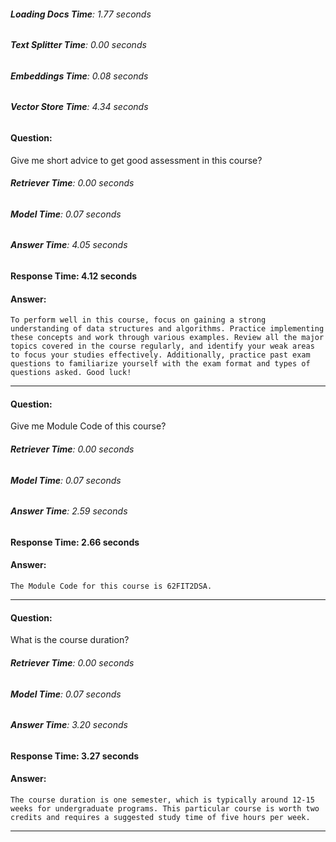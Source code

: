 ###### **Loading Docs Time**: 1.77 seconds

###### **Text Splitter Time**: 0.00 seconds

###### **Embeddings Time**: 0.08 seconds

###### **Vector Store Time**: 4.34 seconds

#### **Question**:

Give me short advice to get good assessment in this course?

###### **Retriever Time**: 0.00 seconds

###### **Model Time**: 0.07 seconds

###### **Answer Time**: 4.05 seconds

#### **Response Time**: 4.12 seconds

#### **Answer**:

```
To perform well in this course, focus on gaining a strong understanding of data structures and algorithms. Practice implementing these concepts and work through various examples. Review all the major topics covered in the course regularly, and identify your weak areas to focus your studies effectively. Additionally, practice past exam questions to familiarize yourself with the exam format and types of questions asked. Good luck!
```

----------

#### **Question**:

Give me Module Code of this course?

###### **Retriever Time**: 0.00 seconds

###### **Model Time**: 0.07 seconds

###### **Answer Time**: 2.59 seconds

#### **Response Time**: 2.66 seconds

#### **Answer**:

```
The Module Code for this course is 62FIT2DSA.
```

----------

#### **Question**:

What is the course duration?

###### **Retriever Time**: 0.00 seconds

###### **Model Time**: 0.07 seconds

###### **Answer Time**: 3.20 seconds

#### **Response Time**: 3.27 seconds

#### **Answer**:

```
The course duration is one semester, which is typically around 12-15 weeks for undergraduate programs. This particular course is worth two credits and requires a suggested study time of five hours per week.
```

----------